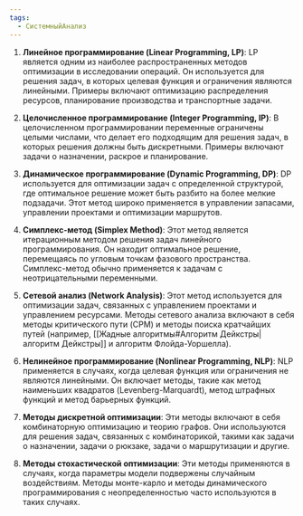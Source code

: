```yaml
---
tags:
  - СистемныйАнализ
---
```

1. **Линейное программирование (Linear Programming, LP)**: LP является одним из наиболее распространенных методов оптимизации в исследовании операций. Он используется для решения задач, в которых целевая функция и ограничения являются линейными. Примеры включают оптимизацию распределения ресурсов, планирование производства и транспортные задачи.
    
2. **Целочисленное программирование (Integer Programming, IP)**: В целочисленном программировании переменные ограничены целыми числами, что делает его подходящим для решения задач, в которых решения должны быть дискретными. Примеры включают задачи о назначении, раскрое и планирование.
    
3. **Динамическое программирование (Dynamic Programming, DP)**: DP используется для оптимизации задач с определенной структурой, где оптимальное решение может быть разбито на более мелкие подзадачи. Этот метод широко применяется в управлении запасами, управлении проектами и оптимизации маршрутов.
    
4. **Симплекс-метод (Simplex Method)**: Этот метод является итерационным методом решения задач линейного программирования. Он находит оптимальное решение, перемещаясь по угловым точкам фазового пространства. Симплекс-метод обычно применяется к задачам с неотрицательными переменными.
    
5. **Сетевой анализ (Network Analysis)**: Этот метод используется для оптимизации задач, связанных с управлением проектами и управлением ресурсами. Методы сетевого анализа включают в себя методы критического пути (CPM) и методы поиска кратчайших путей (например, [[Жадные алгоритмы#Алгоритм Дейкстры| алгоритм Дейкстры]] и алгоритм Флойда-Уоршелла).
    
6. **Нелинейное программирование (Nonlinear Programming, NLP)**: NLP применяется в случаях, когда целевая функция или ограничения не являются линейными. Он включает методы, такие как метод наименьших квадратов (Levenberg-Marquardt), метод штрафных функций и метод барьерных функций.
    
7. **Методы дискретной оптимизации**: Эти методы включают в себя комбинаторную оптимизацию и теорию графов. Они используются для решения задач, связанных с комбинаторикой, такими как задачи о назначении, задачи о рюкзаке, задачи о маршрутизации и другие.
    
8. **Методы стохастической оптимизации**: Эти методы применяются в случаях, когда параметры модели подвержены случайным воздействиям. Методы монте-карло и методы динамического программирования с неопределенностью часто используются в таких случаях.